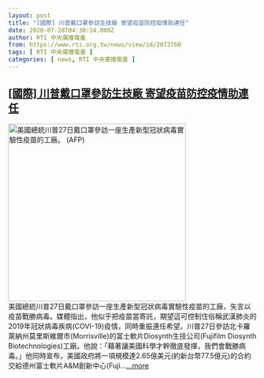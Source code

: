 ```yaml
---
layout: post
title: "[國際] 川普戴口罩參訪生技廠 寄望疫苗防控疫情助連任"
date: 2020-07-28T04:30:14.000Z
author: RTI 中央廣播電臺
from: https://www.rti.org.tw/news/view/id/2073760
tags: [ RTI 中央廣播電臺 ]
categories: [ news, RTI 中央廣播電臺 ]
---
```

<!--1595910614000-->
[[國際] 川普戴口罩參訪生技廠 寄望疫苗防控疫情助連任](https://www.rti.org.tw/news/view/id/2073760)
------

<div>
<img src="https://static.rti.org.tw/assets/thumbnails/2020/07/28/67ff0dff9508d5b0431b67615a5b1a35.jpg" width="360" alt="美國總統川普27日戴口罩參訪一座生產新型冠狀病毒實驗性疫苗的工廠。 (AFP)" title="美國總統川普27日戴口罩參訪一座生產新型冠狀病毒實驗性疫苗的工廠。 (AFP)"><br>美國總統川普27日戴口罩參訪一座生產新型冠狀病毒實驗性疫苗的工廠，矢言以疫苗戰勝病毒。媒體指出，他似乎把疫苗當寄託，期望這可控制住俗稱武漢肺炎的2019年冠狀病毒疾病(COVI-19)疫情，同時重振連任希望。川普27日參訪北卡羅萊納州莫里斯維爾市(Morrisville)的富士軟片Diosynth生技公司(Fujifilm Diosynth Biotechnologies)工廠。他說：「藉著讓美國科學才幹徹底發揮，我們會戰勝病毒。」他同時宣布，美國政府將一項規模達2.65億美元(約新台幣77.5億元)的合約交給德州富士軟片A&amp;M創新中心(Fuji...<a target="_blank" href="https://www.rti.org.tw/news/view/id/2073760">...more</a>
</div>
